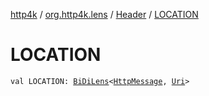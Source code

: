[http4k](../../index.md) / [org.http4k.lens](../index.md) / [Header](index.md) / [LOCATION](./-l-o-c-a-t-i-o-n.md)

# LOCATION

`val LOCATION: `[`BiDiLens`](../-bi-di-lens/index.md)`<`[`HttpMessage`](../../org.http4k.core/-http-message/index.md)`, `[`Uri`](../../org.http4k.core/-uri/index.md)`>`